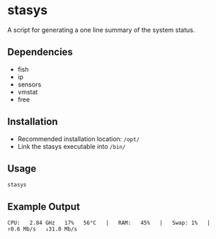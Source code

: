 # stasys

A script for generating a one line summary of the system status.

## Dependencies

* fish
* ip
* sensors
* vmstat
* free

## Installation

* Recommended installation location: `/opt/`
* Link the stasys executable into `/bin/`

## Usage

`stasys`

## Example Output 

`CPU:   2.84 GHz   17%   56°C   |   RAM:   45%   |   Swap: 1%   |   ↑0.6 Mb/s   ↓31.0 Mb/s`
